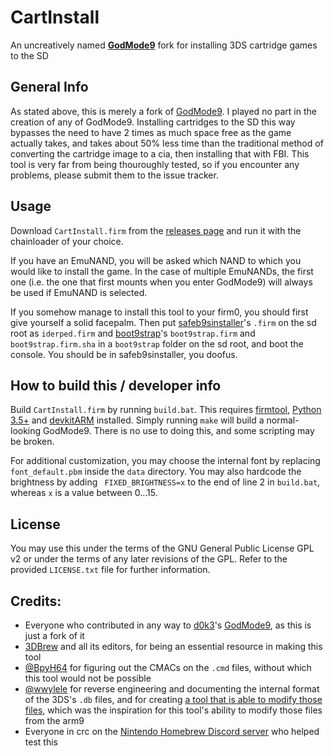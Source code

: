 # CartInstall
An uncreatively named __[GodMode9](https://github.com/d0k3/GodMode9)__ fork for installing 3DS cartridge games to the SD

## General Info
As stated above, this is merely a fork of [GodMode9](https://github.com/d0k3/GodMode9). I played no part in the creation of any of GodMode9.
Installing cartridges to the SD this way bypasses the need to have 2 times as much space free as the game actually takes, and takes about 50% less time than the traditional method of converting the cartridge image to a cia, then installing that with FBI.
This tool is very far from being thouroughly tested, so if you encounter any problems, please submit them to the issue tracker.

## Usage
Download `CartInstall.firm` from the [releases page](https://github.com/aspargas2/CartInstall/releases) and run it with the chainloader of your choice.

If you have an EmuNAND, you will be asked which NAND to which you would like to install the game. In the case of multiple EmuNANDs, the first one (i.e. the one that first mounts when you enter GodMode9) will always be used if EmuNAND is selected.

If you somehow manage to install this tool to your firm0, you should first give yourself a solid facepalm. Then put [safeb9sinstaller](https://github.com/d0k3/safeb9sinstaller/releases)'s `.firm` on the sd root as `iderped.firm` and [boot9strap](https://github.com/SciresM/boot9strap/releases)'s `boot9strap.firm` and `boot9strap.firm.sha` in a `boot9strap` folder on the sd root, and boot the console. You should be in safeb9sinstaller, you doofus.

## How to build this / developer info
Build `CartInstall.firm` by running `build.bat`. This requires [firmtool](https://github.com/TuxSH/firmtool), [Python 3.5+](https://www.python.org/downloads/) and [devkitARM](https://sourceforge.net/projects/devkitpro/) installed.
Simply running `make` will build a normal-looking GodMode9. There is no use to doing this, and some scripting may be broken.

For additional customization, you may choose the internal font by replacing `font_default.pbm` inside the `data` directory.
You may also hardcode the brightness by adding ` FIXED_BRIGHTNESS=x` to the end of line 2 in `build.bat`, whereas `x` is a value between 0...15.

## License
You may use this under the terms of the GNU General Public License GPL v2 or under the terms of any later revisions of the GPL. Refer to the provided `LICENSE.txt` file for further information.


## Credits:
* Everyone who contributed in any way to [d0k3](https://github.com/d0k3)'s [GodMode9](https://github.com/d0k3/GodMode9), as this is just a fork of it
* [3DBrew](https://www.3dbrew.org/wiki/Main_Page) and all its editors, for being an essential resource in making this tool
* [@BpyH64](https://github.com/BpyH64) for figuring out the CMACs on the `.cmd` files, without which this tool would not be possible
* [@wwylele](https://github.com/wwylele) for reverse engineering and documenting the internal format of the 3DS's `.db` files, and for creating [a tool that is able to modify those files](https://github.com/wwylele/save3ds), which was the inspiration for this tool's ability to modify those files from the arm9
* Everyone in crc on the [Nintendo Homebrew Discord server](https://discord.gg/C29hYvh) who helped test this
